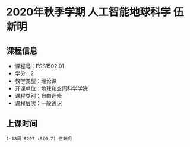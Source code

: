 # 2020年秋季学期 人工智能地球科学 伍新明






## 课程信息

- 课程号：ESS1502.01
- 学分：2
- 教学类型：理论课
- 开课单位：地球和空间科学学院
- 课程类别：自由选修
- 课程层次：一般通识

## 上课时间

```
1~18周 5207 :5(6,7) 伍新明
```

